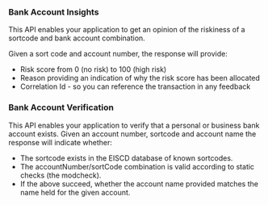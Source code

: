 ### Bank Account Insights

This API enables your application to get an opinion of the riskiness of a sortcode and bank account combination. 

Given a sort code and account number, the response will provide:

* Risk score from 0 (no risk) to 100 (high risk)
* Reason providing an indication of why the risk score has been allocated
* Correlation Id - so you can reference the transaction in any feedback

### Bank Account Verification

This API enables your application to verify that a personal or business bank account exists.
Given an account number, sortcode and account name the response will indicate whether:

* The sortcode exists in the EISCD database of known sortcodes.
* The accountNumber/sortCode combination is valid according to static checks (the modcheck).
* If the above succeed, whether the account name provided matches the name held for the given account.
